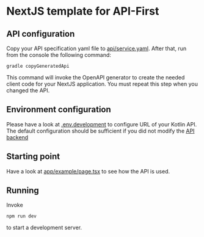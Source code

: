 # NextJS template for API-First

## API configuration

Copy your API specification yaml file to [api/service.yaml](api/service.yaml).
After that, run from the console the following command:

    gradle copyGeneratedApi

This command will invoke the OpenAPI generator to create the needed client code for your NextJS application.
You must repeat this step when you changed the API.

## Environment configuration

Please have a look at [.env.development](.env.development) to configure URL of your Kotlin API.
The default configuration should be sufficient if you did not modify the [API backend](../spring-boot-api-template)

## Starting point

Have a look at [app/example/page.tsx](app/example/page.tsx) to see how the API is used.

## Running

Invoke 

    npm run dev

to start a development server.
